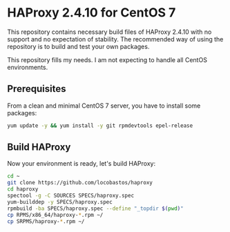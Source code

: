 # HAProxy 2.4.10 for CentOS 7

This repository contains necessary build files of HAProxy 2.4.10 with no support and no expectation of stability. The recommended way of using the repository is to build and test your own packages.

This repository fills my needs. I am not expecting to handle all CentOS environments.

## Prerequisites

From a clean and minimal CentOS 7 server, you have to install some packages:

```bash
yum update -y && yum install -y git rpmdevtools epel-release
```

## Build HAProxy

Now your environment is ready, let's build HAProxy:

```bash
cd ~
git clone https://github.com/locobastos/haproxy
cd haproxy
spectool -g -C SOURCES SPECS/haproxy.spec
yum-builddep -y SPECS/haproxy.spec
rpmbuild -ba SPECS/haproxy.spec --define "_topdir $(pwd)"
cp RPMS/x86_64/haproxy-*.rpm ~/
cp SRPMS/haproxy-*.rpm ~/
```
